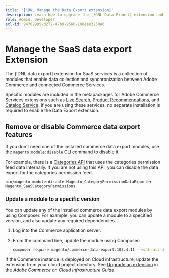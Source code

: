 ```yaml
---
title: '[!DNL Manage the Data Export extension]'
description: Learn how to upgrade the [!DNL Data Export] extension and to remove or disable data export services that are not required.
role: Admin, Developer
exl-id: 94702995-d272-47b9-9560-198eee3250a6
---
```

# Manage the SaaS data export Extension

The [!DNL data export] extension for SaaS services is a collection of modules that enable data collection and synchronization between Adobe Commerce and connected Commerce Services.

Specific modules are included in the metapackages for Adobe Commerce Services extensions such
as [Live Search](/help/live-search/overview.md), [Product Recommendations](/help/product-recommendations/overview.md), and [Catalog Service](/help/catalog-service/overview.md). If you are using these services, no separate installation is required to enable the Data Export extension.

## Remove or disable Commerce data export features

If you don't need one of the installed commerce data export modules, use the `magento:module:disable` CLI command to disable it.

For example, there is a [Categories API](https://developer.adobe.com/commerce/webapi/graphql/schema/catalog-service/queries/categories/) that uses the categories permission feed data internally. If you are not using this API, you can disable the data export for the categories permission feed.

```shell script
bin/magento module:disable Magento_CategoryPermissionDataExporter Magento_SaaSCategoryPermissions
```

### Update a module to a specific version

You can update any of the installed commerce data export modules by using Composer. For example, you can update a module to a specified version, and also update any required dependencies.

1. Log into the Commerce application server.

1. From the command line, update the module using Composer:

   ```bash
   composer require magento/commerce-data-export:103.4.11 --with-all-dependencies
   ```
If the Commerce instance is deployed on Cloud infrastructure, update the extension from your cloud project directory. See [Upgrade an extension](https://experienceleague.adobe.com/en/docs/commerce-cloud-service/user-guide/configure-store/extensions#upgrade-an-extension) in the _Adobe Commerce on Cloud Infrastructure Guide_.
